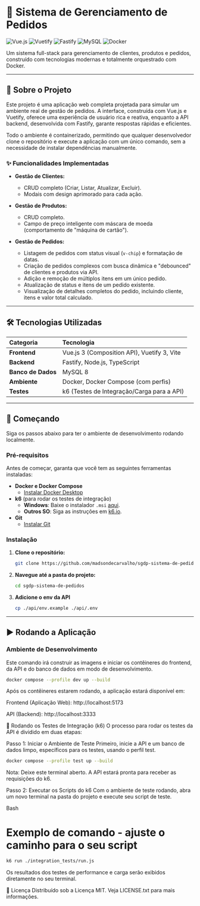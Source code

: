 # 🚀 Sistema de Gerenciamento de Pedidos

![Vue.js](https://img.shields.io/badge/Vue.js-3-4FC08D?style=for-the-badge&logo=vue.js)
![Vuetify](https://img.shields.io/badge/Vuetify-3-1867C0?style=for-the-badge&logo=vuetify)
![Fastify](https://img.shields.io/badge/Fastify-4-000000?style=for-the-badge&logo=fastify)
![MySQL](https://img.shields.io/badge/MySQL-8-4479A1?style=for-the-badge&logo=mysql)
![Docker](https://img.shields.io/badge/Docker-Compose-2496ED?style=for-the-badge&logo=docker)

Um sistema full-stack para gerenciamento de clientes, produtos e pedidos, construído com tecnologias modernas e totalmente orquestrado com Docker.

---

## 📜 Sobre o Projeto

Este projeto é uma aplicação web completa projetada para simular um ambiente real de gestão de pedidos. A interface, construída com Vue.js e Vuetify, oferece uma experiência de usuário rica e reativa, enquanto a API backend, desenvolvida com Fastify, garante respostas rápidas e eficientes.

Todo o ambiente é containerizado, permitindo que qualquer desenvolvedor clone o repositório e execute a aplicação com um único comando, sem a necessidade de instalar dependências manualmente.

### ✨ Funcionalidades Implementadas

* **Gestão de Clientes:**
    * CRUD completo (Criar, Listar, Atualizar, Excluir).
    * Modais com design aprimorado para cada ação.

* **Gestão de Produtos:**
    * CRUD completo.
    * Campo de preço inteligente com máscara de moeda (comportamento de "máquina de cartão").

* **Gestão de Pedidos:**
    * Listagem de pedidos com status visual (`v-chip`) e formatação de datas.
    * Criação de pedidos complexos com busca dinâmica e "debounced" de clientes e produtos via API.
    * Adição e remoção de múltiplos itens em um único pedido.
    * Atualização de status e itens de um pedido existente.
    * Visualização de detalhes completos do pedido, incluindo cliente, itens e valor total calculado.

---

## 🛠️ Tecnologias Utilizadas

| Categoria      | Tecnologia                                   |
| :------------- | :------------------------------------------- |
| **Frontend** | Vue.js 3 (Composition API), Vuetify 3, Vite  |
| **Backend** | Fastify, Node.js, TypeScript                 |
| **Banco de Dados** | MySQL 8                                      |
| **Ambiente** | Docker, Docker Compose (com perfis)          |
| **Testes** | k6 (Testes de Integração/Carga para a API)   |

---

## 🚀 Começando

Siga os passos abaixo para ter o ambiente de desenvolvimento rodando localmente.

### Pré-requisitos

Antes de começar, garanta que você tem as seguintes ferramentas instaladas:

* **Docker e Docker Compose**
    * [Instalar Docker Desktop](https://www.docker.com/products/docker-desktop/)
* **k6** (para rodar os testes de integração)
    * **Windows**: Baixe o instalador `.msi` [aqui](https://github.com/grafana/k6/releases).
    * **Outros SO**: Siga as instruções em [k6.io](https://k6.io/docs/getting-started/installation/).
* **Git**
    * [Instalar Git](https://git-scm.com/downloads)

### Instalação

1.  **Clone o repositório:**
    ```bash
    git clone https://github.com/madsondecarvalho/sgdp-sistema-de-pedidos
    ```
2.  **Navegue até a pasta do projeto:**
    ```bash
    cd sgdp-sistema-de-pedidos
    ```
3.  **Adicione o env da API**
    ```bash
    cp ./api/env.example ./api/.env
    ```

---

## ▶️ Rodando a Aplicação

### Ambiente de Desenvolvimento

Este comando irá construir as imagens e iniciar os contêineres do frontend, da API e do banco de dados em modo de desenvolvimento.

```bash
docker compose --profile dev up --build
```

Após os contêineres estarem rodando, a aplicação estará disponível em:

Frontend (Aplicação Web): http://localhost:5173

API (Backend): http://localhost:3333

🧪 Rodando os Testes de Integração (k6)
O processo para rodar os testes da API é dividido em duas etapas:

Passo 1: Iniciar o Ambiente de Teste
Primeiro, inicie a API e um banco de dados limpo, específicos para os testes, usando o perfil test.

```bash
docker compose --profile test up --build
```
Nota: Deixe este terminal aberto. A API estará pronta para receber as requisições do k6.

Passo 2: Executar os Scripts do k6
Com o ambiente de teste rodando, abra um novo terminal na pasta do projeto e execute seu script de teste.

Bash

# Exemplo de comando - ajuste o caminho para o seu script
```bash
k6 run ./integration_tests/run.js
```
Os resultados dos testes de performance e carga serão exibidos diretamente no seu terminal.

📄 Licença
Distribuído sob a Licença MIT. Veja LICENSE.txt para mais informações.
